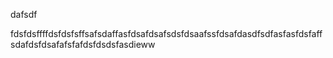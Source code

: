 dafsdf

fdsfdsffffdsfdsfsffsafsdaffasfdsafdsafsdsfdsaafssfdsafdasdfsdfasfasfdsfaffsdafdsfdsafafsfafdsfdsdsfasdieww
